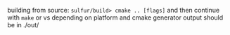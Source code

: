 building from source:
`sulfur/build> cmake .. [flags]`
and then continue with `make` or vs depending on platform and cmake generator
output should be in ./out/
